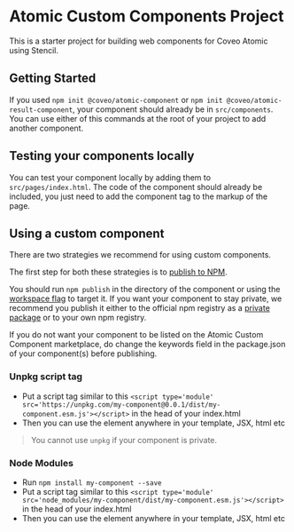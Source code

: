 # Atomic Custom Components Project

This is a starter project for building web components for Coveo Atomic using Stencil.

## Getting Started

<!-- TODO CDX-1358: Insert instruction to create other components -->
If you used `npm init @coveo/atomic-component` or `npm init @coveo/atomic-result-component`, your component should already be in `src/components`.
You can use either of this commands at the root of your project to add another component.

## Testing your components locally

You can test your component locally by adding them to `src/pages/index.html`.
The code of the component should already be included, you just need to add the component tag to the markup of the page.

<!--
    TODO CDX-1356: tldr best practices and/or doc link.
-->

## Using a custom component

There are two strategies we recommend for using custom components.

The first step for both these strategies is to [publish to NPM](https://docs.npmjs.com/getting-started/publishing-npm-packages).

You should run `npm publish` in the directory of the component or using the [workspace flag](https://docs.npmjs.com/cli/v9/using-npm/workspaces#running-commands-in-the-context-of-workspaces) to target it.
If you want your component to stay private, we recommend you publish it either to the official npm registry as a [private package](https://docs.npmjs.com/about-private-packages) or to your own npm registry.

If you do not want your component to be listed on the Atomic Custom Component marketplace, do change the keywords field in the package.json of your component(s) before publishing.

### Unpkg script tag

- Put a script tag similar to this `<script type='module' src='https://unpkg.com/my-component@0.0.1/dist/my-component.esm.js'></script>` in the head of your index.html
- Then you can use the element anywhere in your template, JSX, html etc

> You cannot use `unpkg` if your component is private.

### Node Modules

- Run `npm install my-component --save`
- Put a script tag similar to this `<script type='module' src='node_modules/my-component/dist/my-component.esm.js'></script>` in the head of your index.html
- Then you can use the element anywhere in your template, JSX, html etc

<!--
    TODO CDX-1355: better documentation regarding bundling
-->
